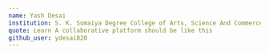 ```yaml
---
name: Yash Desai
institution: S. K. Somaiya Degree College of Arts, Science And Commerce
quote: Learn A collaborative platform should be like this
github_user: ydesai820
---
```

